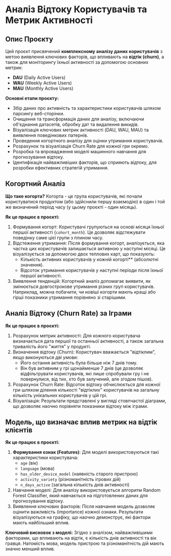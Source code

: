 # Аналіз Відтоку Користувачів та Метрик Активності

## Опис Проєкту

Цей проєкт присвячений **комплексному аналізу даних користувачів** з метою виявлення ключових факторів, що впливають на **відтік (churn)**, а також для моніторингу їхньої активності за допомогою основних метрик:
* **DAU** (Daily Active Users)
* **WAU** (Weekly Active Users)
* **MAU** (Monthly Active Users)

**Основні етапи проєкту:**

* Збір даних про активність та характеристики користувачів шляхом парсингу веб-сторінки.
* Очищення та трансформація даних для аналізу, включаючи об'єднання датасетів, обробку дат та видалення викидів.
* Візуалізація ключових метрик активності (DAU, WAU, MAU) та виявлення поведінкових патернів.
* Проведення когортного аналізу для оцінки утримання користувачів.
* Розрахунок та візуалізація Churn Rate для кожної гри окремо.
* Розробка та впровадження моделі машинного навчання для прогнозування відтоку.
* Ідентифікація найважливіших факторів, що сприяють відтоку, для розробки ефективних стратегій утримання.

  

## Когортний Аналіз

**Що таке когорта?** Когорта - це група користувачів, які почали користуватися продуктом (або здійснили першу взаємодію) в один і той же визначений період часу (у цьому проєкті - один місяць).

**Як це працює в проєкті:**
1.  Формування когорт: Користувачі групуються на основі місяця їхньої першої активності (`cohort_month`). Це дозволяє відстежувати поведінку саме цієї групи з плином часу.
2.  Відстеження утримання: Після формування когорт, аналізується, яка частка цих користувачів залишається активною у наступні місяці. Це візуалізується за допомогою двох теплових карт, що показують:
    * Кількість активних користувачів у кожній когорті** (абсолютні значення).
    * Відсоток утримання користувачів у наступні періоди після їхньої першої активності.
3.  Виявлення тенденцій: Когортний аналіз допомагає виявити, як змінюється довгострокове утримання різних груп користувачів. Наприклад, можна побачити, чи новіші когорти мають кращі або гірші показники утримання порівняно зі старішими.



## Аналіз Відтоку (Churn Rate) за Іграми

**Як це працює в проєкті:**
1.  Розрахунок метрик активності: Для кожного користувача визначається дата першої та останньої активності, а також загальна тривалість його "життя" у продукті.
2.  Визначення відтоку (Churn): Користувач вважається "відтіклим", якщо виконуються дві умови:
    * Його остання активність була більше ніж 7 днів тому.
    * Він був активним у грі щонайменше 7 днів (це дозволяє відфільтрувати користувачів, які лише спробували гру і не повернулися, від тих, хто був залучений, але згодом пішов).
3.  Розрахунок Churn Rate: Відсоток відтоку обчислюється для кожної гри шляхом ділення кількості "відтіклих" користувачів на загальну кількість унікальних користувачів у цій грі.
4.  Візуалізація: Результати представлені у вигляді стовпчастої діаграми, що дозволяє наочно порівняти показники відтоку між іграми.



## Модель, що визначає вплив метрик на відтік клієнтів

**Як це працює в проєкті:**
1.  **Формування ознак (Features)**: Для моделі використовуються такі характеристики користувача:
    * `age` (вік)
    * `language` (мова)
    * `has_older_device_model` (наявність старого пристрою)
    * `activity_variety` (різноманітність ігрових дій)
    * `n_days_active` (загальна кількість днів активності)
2.  Навчання моделі: Для аналізу використовується алгоритм Random Forest Classifier, який навчається на підготовлених даних для прогнозування відтоку.
3.  Виявлення ключових факторів: Після навчання модель дозволяє оцінити важливість (importance) кожної ознаки. Результати візуалізуються на графіку, що наочно демонструє, які фактори мають найбільший вплив.

**Ключовий висновок з моделі:**
Згідно з аналізом, найважливішими факторами, що впливають на відтік, є кількість днів активності та вік гравця. Натомість мова, модель пристрою та різноманітність дій мають значно менший вплив.
